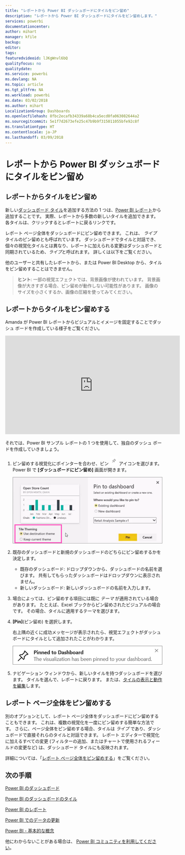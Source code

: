 ```yaml
---
title: "レポートから Power BI ダッシュボードにタイルをピン留め"
description: "レポートから Power BI ダッシュボードにタイルをピン留めします。"
services: powerbi
documentationcenter: 
author: mihart
manager: kfile
backup: 
editor: 
tags: 
featuredvideoid: lJKgWnvl6bQ
qualityfocus: no
qualitydate: 
ms.service: powerbi
ms.devlang: NA
ms.topic: article
ms.tgt_pltfrm: NA
ms.workload: powerbi
ms.date: 03/02/2018
ms.author: mihart
LocalizationGroup: Dashboards
ms.openlocfilehash: 8fbc2ecafb34339a68b4ca5ecd0fa063082644a2
ms.sourcegitcommit: 5e1f7d2673efe25c47b9b9f315011055bfe92c8f
ms.translationtype: HT
ms.contentlocale: ja-JP
ms.lasthandoff: 03/09/2018
---
```

# <a name="pin-a-tile-to-a-power-bi-dashboard-from-a-report"></a>レポートから Power BI ダッシュボードにタイルをピン留め
## <a name="pinning-tiles-from-a-report"></a>レポートからタイルをピン留め
新しい[ダッシュボード タイル](service-dashboard-tiles.md)を追加する方法の 1 つは、[Power BI レポート](service-reports.md)から追加することです。 実際、レポートから多数の新しいタイルを追加できます。  各タイルは、クリックするとレポートに戻るリンクです。

レポート ページ全体をダッシュボードにピン留めできます。  これは、 *ライブ* タイルのピン留めとも呼ばれています。  ダッシュボードでタイルと対話でき、個々の視覚化タイルとは異なり、レポートに加えられる変更はダッシュボードと同期されているため、*ライブ*と呼ばれます。 詳しくは以下をご覧ください。

他のユーザーと共有したレポートから、または Power BI Desktop から、タイルをピン留めすることはできません。 

> **ヒント**: 一部の視覚エフェクトでは、背景画像が使われています。 背景画像が大きすぎる場合、ピン留めが動作しない可能性があります。  画像のサイズを小さくするか、画像の圧縮を使ってみてください。  
> 
> 

## <a name="pin-a-tile-from-a-report"></a>レポートからタイルをピン留めする
Amanda が Power BI レポートからビジュアルとイメージを固定することでダッシュ ボードを作成している様子をご覧ください。

<iframe width="560" height="315" src="https://www.youtube.com/embed/lJKgWnvl6bQ" frameborder="0" allowfullscreen></iframe>

それでは、Power BI サンプル レポートの 1 つを使用して、独自のダッシュ ボードを作成していきましょう。

1. ピン留めする視覚化にポインターを合わせ、ピン ![](media/service-dashboard-pin-tile-from-report/pbi_pintile_small.png) アイコンを選びます。 Power BI で **[ダッシュボードにピン留め]** 画面が開きます。
   
     ![[ダッシュボードにピン留め] ウィンドウ](media/service-dashboard-pin-tile-from-report/pbi_themes2.png)
2. 既存のダッシュボードと新規のダッシュボードのどちらにピン留めするかを決定します。
   
   * 既存のダッシュボード: ドロップダウンから、ダッシュボードの名前を選びます。 共有してもらったダッシュボードはドロップダウンに表示されません。
   * 新しいダッシュボード: 新しいダッシュボードの名前を入力します。
3. 場合によっては、ピン留めする項目には既に *テーマ* が適用されている場合があります。  たとえば、Excel ブックからピン留めされたビジュアルの場合です。 その場合、タイルに適用するテーマを選びます。
4. **[Pin]**(ピン留め) を選択します。
   
   右上隅の近くに成功メッセージが表示されたら、視覚エフェクトがダッシュボードにタイルとして追加されたことがわかります。
   
   ![成功メッセージ](media/service-dashboard-pin-tile-from-report/pinsuccess.png)
5. ナビゲーション ウィンドウから、新しいタイルを持つダッシュボードを選びます。 タイルを選んで、レポートに戻ります。 または、[タイルの表示と動作を編集](service-dashboard-edit-tile.md)します。

## <a name="pin-an-entire-report-page"></a>レポート ページ全体をピン留めする
別のオプションとして、レポート ページ全体をダッシュボードにピン留めすることもできます。 これは、複数の視覚化を一度にピン留めする簡単な方法です。  さらに、ページ全体をピン留めする場合、タイルは *ライブ* であり、ダッシュボードで直接それらのタイルと対話できます。 レポート エディターで視覚化に加えるすべての変更 (フィルターの追加、またはチャートで使用されるフィールドの変更など) は、ダッシュボード タイルにも反映されます。  

詳細については、「[レポート ページ全体をピン留めする](service-dashboard-pin-live-tile-from-report.md)」をご覧ください。

## <a name="next-steps"></a>次の手順
[Power BI のダッシュボード](service-dashboards.md)

[Power BI のダッシュボードのタイル](service-dashboard-tiles.md)

[Power BI のレポート](service-reports.md)

[Power BI でのデータの更新](refresh-data.md)

[Power BI - 基本的な概念](service-basic-concepts.md)

他にわからないことがある場合は、 [Power BI コミュニティを利用してください](http://community.powerbi.com/)。


